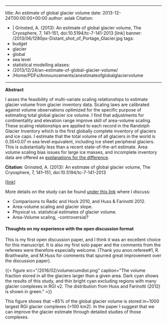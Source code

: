    ---
title: An estimate of global glacier volume
date: 2013-12-24T00:00:00+00:00
author: aslak
Citation:
  - |
    Grinsted, A. (2013): An estimate of global glacier volume, The Cryosphere, 7, 141–151, doi:10.5194/tc-7-141-2013
    [link]
banner: /2013/06/1280px-Distant_shot_of_Portage_Glacier.jpg
tags:
  - budget
  - glacier
  - global
  - sea level
  - statistical modelling
aliases:
  - /2013/12/24/an-estimate-of-global-glacier-volume/
  - /Home/PDFs/Announcements/anestimateofglobalglaciervolume
---
**Abstract** 
  
I asses the feasibility of multi-variate scaling relationships to estimate glacier volume from glacier inventory data. Scaling laws are calibrated against volume observations optimized for the specific purpose of estimating total global glacier ice volume. I find that adjustments for continentality and elevation range improve skill of area-volume scaling. These scaling relationships are applied to each record in the Randolph Glacier Inventory which is the first globally complete inventory of glaciers and ice caps. I estimate that the total volume of all glaciers in the world is 0.35±0.07 m sea level equivalent, including ice sheet peripheral glaciers. This is substantially less than a recent state-of-the-art estimate. Area volume scaling bias issues for large ice masses, and incomplete inventory data are offered as [explanations for the difference](/Home/Miscellaneous-Debris/estimatingglobalglaciervolume).

**Citation**: Grinsted, A. (2013): An estimate of global glacier volume, The Cryosphere, 7, 141–151, doi:10.5194/tc-7-141-2013
  
[[link](http://www.the-cryosphere.net/7/141/2013/tc-7-141-2013.pdf)]

More details on the study can be found [under this link](/Home/Miscellaneous-Debris/estimatingglobalglaciervolume) where I discuss:

  * Comparisons to Radic and Hock 2010, and Huss & Farinotti 2012.
  * Area-volume scaling and glacier slope.
  * Physical vs. statistical estimates of glacier volume.
  * Area-Volume scaling, -controversial?

#### Thoughts on my experience with the open discussion format

This is my first open discussion paper, and I think it was an excellent choice for this manuscript. It is also my first solo paper and the comments from the referees were therefore especially welcome. (Thank you anon.referee#1, R. Braithwaite, and M.Huss for comments that spurred great improvement over the discussion paper).

 
 {{< figure src="/2016/02/volumecumdist.png" caption="The volume fraction stored in all the glaciers larger than a given area. Dark cyan shows the results of this study, and thin bright cyan excluding regions with many glacier complexes in RGI v2. The distribution from Huss and Farinotti (2012) is shown in green." >}}


This figure shows that ~85% of the global glacier volume is stored in~1000 largest RGI glacier complexes (>100 km2). In the paper I suggest that we can improve the glacier estimate through detailed studies of those complexes.
